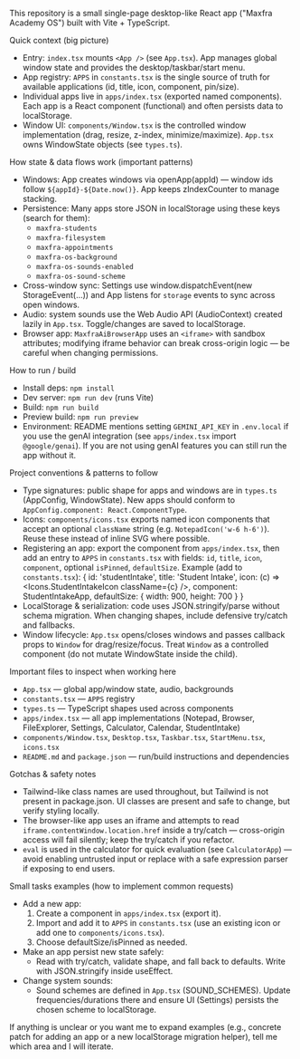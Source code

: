 This repository is a small single-page desktop-like React app ("Maxfra Academy OS") built with Vite + TypeScript.

Quick context (big picture)
- Entry: `index.tsx` mounts `<App />` (see `App.tsx`). App manages global window state and provides the desktop/taskbar/start menu.
- App registry: `APPS` in `constants.tsx` is the single source of truth for available applications (id, title, icon, component, pin/size).
- Individual apps live in `apps/index.tsx` (exported named components). Each app is a React component (functional) and often persists data to localStorage.
- Window UI: `components/Window.tsx` is the controlled window implementation (drag, resize, z-index, minimize/maximize). `App.tsx` owns WindowState objects (see `types.ts`).

How state & data flows work (important patterns)
- Windows: App creates windows via openApp(appId) — window ids follow `${appId}-${Date.now()}`. App keeps zIndexCounter to manage stacking.
- Persistence: Many apps store JSON in localStorage using these keys (search for them):
  - `maxfra-students`
  - `maxfra-filesystem`
  - `maxfra-appointments`
  - `maxfra-os-background`
  - `maxfra-os-sounds-enabled`
  - `maxfra-os-sound-scheme`
- Cross-window sync: Settings use window.dispatchEvent(new StorageEvent(...)) and App listens for `storage` events to sync across open windows.
- Audio: system sounds use the Web Audio API (AudioContext) created lazily in `App.tsx`. Toggle/changes are saved to localStorage.
- Browser app: `MaxfraAiBrowserApp` uses an `<iframe>` with sandbox attributes; modifying iframe behavior can break cross-origin logic — be careful when changing permissions.

How to run / build
- Install deps: `npm install`
- Dev server: `npm run dev` (runs Vite)
- Build: `npm run build`
- Preview build: `npm run preview`
- Environment: README mentions setting `GEMINI_API_KEY` in `.env.local` if you use the genAI integration (see `apps/index.tsx` import `@google/genai`). If you are not using genAI features you can still run the app without it.

Project conventions & patterns to follow
- Type signatures: public shape for apps and windows are in `types.ts` (AppConfig, WindowState). New apps should conform to `AppConfig.component: React.ComponentType`.
- Icons: `components/icons.tsx` exports named icon components that accept an optional `className` string (e.g. `NotepadIcon('w-6 h-6')`). Reuse these instead of inline SVG where possible.
- Registering an app: export the component from `apps/index.tsx`, then add an entry to `APPS` in `constants.tsx` with fields: `id`, `title`, `icon`, `component`, optional `isPinned`, `defaultSize`.
  Example (add to `constants.tsx`):
  { id: 'studentIntake', title: 'Student Intake', icon: (c) => <Icons.StudentIntakeIcon className={c} />, component: StudentIntakeApp, defaultSize: { width: 900, height: 700 } }
- LocalStorage & serialization: code uses JSON.stringify/parse without schema migration. When changing shapes, include defensive try/catch and fallbacks.
- Window lifecycle: `App.tsx` opens/closes windows and passes callback props to `Window` for drag/resize/focus. Treat `Window` as a controlled component (do not mutate WindowState inside the child).

Important files to inspect when working here
- `App.tsx` — global app/window state, audio, backgrounds
- `constants.tsx` — `APPS` registry
- `types.ts` — TypeScript shapes used across components
- `apps/index.tsx` — all app implementations (Notepad, Browser, FileExplorer, Settings, Calculator, Calendar, StudentIntake)
- `components/Window.tsx`, `Desktop.tsx`, `Taskbar.tsx`, `StartMenu.tsx`, `icons.tsx`
- `README.md` and `package.json` — run/build instructions and dependencies

Gotchas & safety notes
- Tailwind-like class names are used throughout, but Tailwind is not present in package.json. UI classes are present and safe to change, but verify styling locally.
- The browser-like app uses an iframe and attempts to read `iframe.contentWindow.location.href` inside a try/catch — cross-origin access will fail silently; keep the try/catch if you refactor.
- `eval` is used in the calculator for quick evaluation (see `CalculatorApp`) — avoid enabling untrusted input or replace with a safe expression parser if exposing to end users.

Small tasks examples (how to implement common requests)
- Add a new app:
  1. Create a component in `apps/index.tsx` (export it).
  2. Import and add it to `APPS` in `constants.tsx` (use an existing icon or add one to `components/icons.tsx`).
  3. Choose defaultSize/isPinned as needed.
- Make an app persist new state safely:
  - Read with try/catch, validate shape, and fall back to defaults. Write with JSON.stringify inside useEffect.
- Change system sounds:
  - Sound schemes are defined in `App.tsx` (SOUND_SCHEMES). Update frequencies/durations there and ensure UI (Settings) persists the chosen scheme to localStorage.

If anything is unclear or you want me to expand examples (e.g., concrete patch for adding an app or a new localStorage migration helper), tell me which area and I will iterate.
